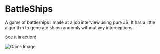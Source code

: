 # BattleShips

A game of battleships I made at a job interview using pure JS. It has a little algorithm to generate ships randomly without any interceptions.

[See it in action!](http://helloromero.co.uk/blog/battleships/index.html)

![Game Image](http://helloromero.co.uk/preview/_s2/images/demo.png)
